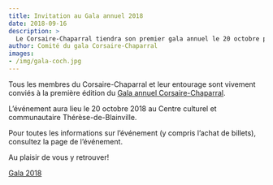 ```yaml
---
title: Invitation au Gala annuel 2018
date: 2018-09-16
description: >
  Le Corsaire-Chaparral tiendra son premier gala annuel le 20 octobre prochain. Au menu : remise de prix, bourses et distinctions!
author: Comité du gala Corsaire-Chaparral
images:
- /img/gala-coch.jpg
---
```


Tous les membres du Corsaire-Chaparral et leur entourage sont vivement conviés à la première édition du [Gala annuel Corsaire-Chaparral](/club/gala-annuel/).

L’événement aura lieu le 20 octobre 2018 au Centre culturel et communautaire Thérèse-de-Blainville.

Pour toutes les informations sur l’événement (y compris l’achat de billets), consultez la page de l’événement.

Au plaisir de vous y retrouver!

<a href="/club/gala-annuel/" class="btn btn-primary">Gala 2018</a>